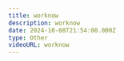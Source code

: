 ```yaml
---
title: worknow
description: worknow
date: 2024-10-08T21:54:00.000Z
type: Other
videoURL: worknow
---
```

